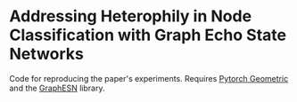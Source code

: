 # Addressing Heterophily in Node Classification with Graph Echo State Networks

Code for reproducing the paper's experiments.
Requires [Pytorch Geometric](https://github.com/pyg-team/pytorch_geometric) and the [GraphESN](https://github.com/dtortorella/graph-esn) library.